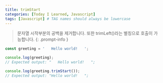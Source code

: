 ```yaml
---
title: trimStart
categories: [Today I Learned, Javascript]
tags: [Javascript] # TAG names should always be lowercase
---
```


> 문자열 시작부분의 공백을 제거합니다. 또한 trimLeft()라는 별칭으로 호출이 가능합니다.
{: .prompt-info }

```js
const greeting = '   Hello world!   ';

console.log(greeting);
// Expected output: "   Hello world!   ";

console.log(greeting.trimStart());
// Expected output: "Hello world!   ";
```